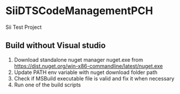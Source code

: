 # SiiDTSCodeManagementPCH
Sii Test Project

## Build without Visual studio

1. Download standalone nuget manager nuget.exe from https://dist.nuget.org/win-x86-commandline/latest/nuget.exe
2. Update PATH env variable with nuget download folder path
3. Check if MSBuild executable file is valid and fix it when necessary
4. Run one of the build scripts
